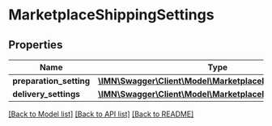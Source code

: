 # MarketplaceShippingSettings

## Properties
Name | Type | Description | Notes
------------ | ------------- | ------------- | -------------
**preparation_setting** | [**\IMN\Swagger\Client\Model\MarketplacePreparationSetting**](MarketplacePreparationSetting.md) |  | 
**delivery_settings** | [**\IMN\Swagger\Client\Model\MarketplaceDeliverySettingList**](MarketplaceDeliverySettingList.md) |  | 

[[Back to Model list]](../README.md#documentation-for-models) [[Back to API list]](../README.md#documentation-for-api-endpoints) [[Back to README]](../README.md)


